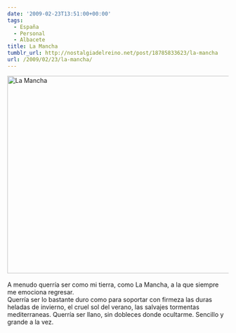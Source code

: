 ```yaml
---
date: '2009-02-23T13:51:00+00:00'
tags:
  - España
  - Personal
  - Albacete
title: La Mancha
tumblr_url: http://nostalgiadelreino.net/post/18785833623/la-mancha
url: /2009/02/23/la-mancha/
---
```


<p><img src="http://nostalgiadelreino.net/blog/wp-content/uploads/2009/02/la_mancha-1024x768.jpg" alt="La Mancha" title="La Mancha" width="600" height="450" class="aligncenter size-large wp-image-477"/><br/><br/>A menudo querría ser como mi tierra, como La Mancha, a la que siempre me emociona regresar.<br/>Querría ser lo bastante duro como para soportar con firmeza las duras heladas de invierno, el cruel sol del verano, las salvajes tormentas mediterraneas. Querría ser llano, sin dobleces donde ocultarme. Sencillo y grande a la vez.</p><div class="blogger-post-footer"><img width="1" height="1" src="https://blogger.googleusercontent.com/tracker/1180118427259117074-7414434251145210006?l=nostalgiadelreino.blogspot.com" alt=""/></div>